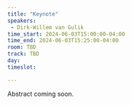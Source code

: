 ```yaml
---
title: "Keynote"
speakers:
 - Dirk-Willem van Gulik
time_start: 2024-06-03T15:00:00-04:00
time_end: 2024-06-03T15:25:00-04:00
room: TBD
track: TBD
day: 
timeslot: 

---
```


Abstract coming soon.